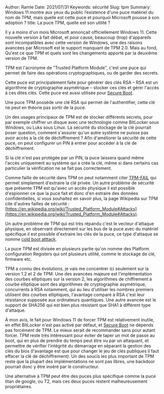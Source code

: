 Author: Ramle
Date: 2021/07/31
Keywords: sécurité
Slug: tpm
Summary: Windows 11 montre aux yeux du public l’existence d'une puce matériel du nom de TPM, mais quelle est cette puce et pourquoi Microsoft pousse à son adoption ?
title: La puce TPM, quelle est son utilité ?

Il y a moins d'un mois Microsoft annonçait officiellement Windows 11. Cette nouvelle version à fait débat, et pour cause, beaucoup (trop) d'appareils sont incompatibles avec cette version de Windows, une des raisons avancées par Microsoft est le support manquant de TPM 2.0. Mais au fond, Qu'est ce que TPM et quels sont les changements apporté par la deuxième version de TPM.

TPM est l'acronyme de "Trusted Platform Module", c'est une puce qui permet de faire des opérations cryptographiques, ou de garder des secrets.

Cette puce est principalement faite pour générer des clés RSA – RSA est un algorithme de cryptographie asymétrique – stocker ces clés et gérer l'accès à ces dites clés. Cette puce est aussi utilisée pour [Secure Boot](https://ilearned.eu.org/secure_boot.html).

Une puce TPM possède une clé RSA qui permet de l'authentifier, cette clé ne peut en théorie pas sortir de la puce.

Un des usages principaux de TPM est de stocker différents secrets, pour par exemple chiffrer un disque avec une technologie comme BitLocker sous Windows, ou Luks sous Linux. La sécurité du stockage de la clé pourrait poser question, comment s'assurer qu'un autre système ne puisse pas avoir accès a la clé de déchiffrement ? Afin d'améliorer la sécurité de cette puce, on peut configurer un PIN à entrer pour accéder à la clé de déchiffrement.

Si la clé n'est pas protégée par un PIN, la puce laissera quand même l'accès uniquement au système qui a crée la clé, même si dans certains cas particulier la vérification ne se fait pas correctement.

Comme faille de sécurité dans TPM on peut notamment citer [TPM-FAIL](https://tpm.fail) qui permet simplement d'extraire la clé privée. Un autre problème de sécurité que présente TPM est qu'avec un accès physique il est possible d'espionner ce que la puce fait et donc d'en extraire des données confidentielles, si vous souhaitez en savoir plus, la page Wikipedia sur TPM cite d'autres failles de sécurité : [https://en.wikipedia.org/wiki/Trusted_Platform_Module#Attacks](https://en.wikipedia.org/wiki/Trusted_Platform_Module#Attacks).

Un autre problème de TPM qui est très répandu c'est le vecteur d'attaque physique, en observant directement sur les bus de la puce avec du matériel spécifique il est possible d'extraire les clés de la puce, ce type d'attaque se nomme [cold boot atttack](https://en.wikipedia.org/wiki/Cold_boot_attack).

La puce TPM est divisée en plusieurs partie qu'on nomme des Platform configuration Registers qui ont plusieurs utilité, comme le stockage de clé, firmware etc.

TPM a connu des évolutions, je vais me concentrer ici seulement sur la version 1.2 et 2 de TPM. Une des avancées majeure est l'implémentation des courbes elliptiques sur la version 2, les algorithmes de chiffrement à courbe elliptique sont des algorithmes de cryptographie asymétrique, concurrents à RSA
notamment, qui au lieu d'utiliser les nombres premiers utilisent des courbes elliptiques, l'avantage comparé à RSA c'est leur résistance supposée aux ordinateurs quantiques. Une autre avancée est le support de SHA256 qui est bien plus résistant que SHA1 à différent type d'attaque.

À mon avis, le fait pour Windows 11 de forcer TPM est relativement inutile, en effet BitLocker n'est pas activé par défaut, et [Secure Boot](https://ilearned.eu.org/secure_boot.html) ne dépends pas forcément de TPM. Le mieux serait de recommander sans pour autant forcer. TPM reste très intéressant pour éviter de taper un mot de passe au boot, qui en plus de prendre du temps peut être vu par un attaquant, et permettre de vérifier l’intégrité du démarrage en séparant la gestion des clés du bios (l'avantage est que pour changer le jeu de clés publiques il faut effacer la clé de déchiffrement). Un des soucis les plus important de TPM reste que la plupart des implémentations ne sont pas libres, une backdoor pourrait donc y être inséré par le constructeur.

Une alternative à TPM peut être des puces plus spécifique comme la puce titan de google, ou T2, mais ces deux puces restent malheureusement propriétaires.
